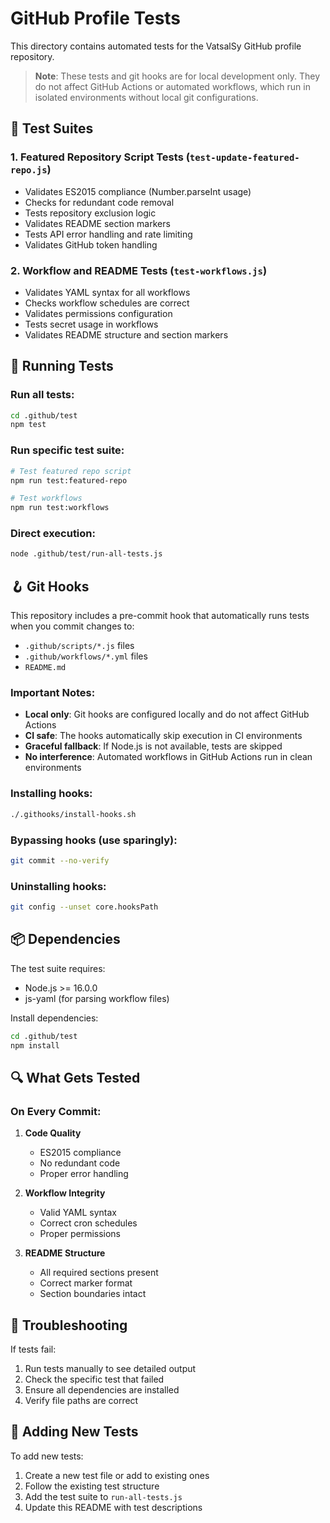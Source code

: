 # GitHub Profile Tests

This directory contains automated tests for the VatsalSy GitHub profile repository.

> **Note**: These tests and git hooks are for local development only. They do not affect GitHub Actions or automated workflows, which run in isolated environments without local git configurations.

## 🧪 Test Suites

### 1. Featured Repository Script Tests (`test-update-featured-repo.js`)
- Validates ES2015 compliance (Number.parseInt usage)
- Checks for redundant code removal
- Tests repository exclusion logic
- Validates README section markers
- Tests API error handling and rate limiting
- Validates GitHub token handling

### 2. Workflow and README Tests (`test-workflows.js`)
- Validates YAML syntax for all workflows
- Checks workflow schedules are correct
- Validates permissions configuration
- Tests secret usage in workflows
- Validates README structure and section markers

## 🚀 Running Tests

### Run all tests:
```bash
cd .github/test
npm test
```

### Run specific test suite:
```bash
# Test featured repo script
npm run test:featured-repo

# Test workflows
npm run test:workflows
```

### Direct execution:
```bash
node .github/test/run-all-tests.js
```

## 🪝 Git Hooks

This repository includes a pre-commit hook that automatically runs tests when you commit changes to:
- `.github/scripts/*.js` files
- `.github/workflows/*.yml` files  
- `README.md`

### Important Notes:
- **Local only**: Git hooks are configured locally and do not affect GitHub Actions
- **CI safe**: The hooks automatically skip execution in CI environments
- **Graceful fallback**: If Node.js is not available, tests are skipped
- **No interference**: Automated workflows in GitHub Actions run in clean environments

### Installing hooks:
```bash
./.githooks/install-hooks.sh
```

### Bypassing hooks (use sparingly):
```bash
git commit --no-verify
```

### Uninstalling hooks:
```bash
git config --unset core.hooksPath
```

## 📦 Dependencies

The test suite requires:
- Node.js >= 16.0.0
- js-yaml (for parsing workflow files)

Install dependencies:
```bash
cd .github/test
npm install
```

## 🔍 What Gets Tested

### On Every Commit:
1. **Code Quality**
   - ES2015 compliance
   - No redundant code
   - Proper error handling

2. **Workflow Integrity**
   - Valid YAML syntax
   - Correct cron schedules
   - Proper permissions

3. **README Structure**
   - All required sections present
   - Correct marker format
   - Section boundaries intact

## 🐛 Troubleshooting

If tests fail:
1. Run tests manually to see detailed output
2. Check the specific test that failed
3. Ensure all dependencies are installed
4. Verify file paths are correct

## 📝 Adding New Tests

To add new tests:
1. Create a new test file or add to existing ones
2. Follow the existing test structure
3. Add the test suite to `run-all-tests.js`
4. Update this README with test descriptions